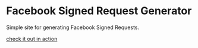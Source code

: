 # Facebook Signed Request Generator

Simple site for generating Facebook Signed Requests.

[check it out in action](http://fbapp.herokuapp.com/)